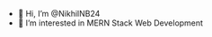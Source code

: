 - 👋 Hi, I’m @NikhilNB24
- 👀 I’m interested in MERN Stack Web Development


<!---
NikhilNB24/NikhilNB24 is a ✨ special ✨ repository because its `README.md` (this file) appears on your GitHub profile.
You can click the Preview link to take a look at your changes.
--->
